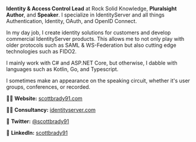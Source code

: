 **Identity & Access Control Lead** at Rock Solid Knowledge, **Pluralsight Author**, and **Speaker**. I specialize in IdentityServer and all things Authentication, Identity, OAuth, and OpenID Connect.

In my day job, I create identity solutions for customers and develop commercial IdentityServer products. This allows me to not only play with older protocols such as SAML & WS-Federation but also cutting edge technologies such as FIDO2.

I mainly work with C# and ASP.NET Core, but otherwise, I dabble with languages such as Kotlin, Go, and Typescript.

I sometimes make an appearance on the speaking circuit, whether it's user groups, conferences, or recorded.

👨‍🔧 **Website:** [scottbrady91.com](https://www.scottbrady91.com/hello)

👨‍💼 **Consultancy:** [identityserver.com](https://www.identityserver.com)

🐤 **Twitter:** [@scottbrady91](https://twitter.com/intent/user?screen_name=scottbrady91)

💼 **LinkedIn:** [scottbrady91](https://www.linkedin.com/in/scottbrady91/)
